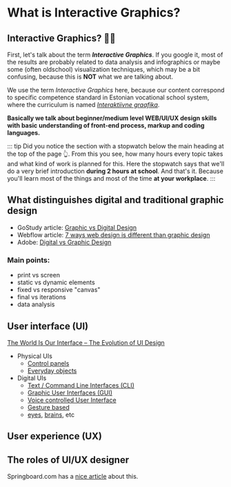 # What is Interactive Graphics?

<duration-snippet s="2" />


## Interactive Graphics? 🤷‍♀️

First, let's talk about the term ***Interactive Graphics***. If you google it, most of the results are probably related to data analysis and infographics or maybe some (often oldschool) visualization techniques, which may be a bit confusing, because this is **NOT** what we are talking about. 

We use the term *Interactive Graphics* here, because our content correspond to specific competence standard in Estonian vocational school system, where the curriculum is named [*Interaktiivne graafika*](https://www.kutseregister.ee/ctrl/en/Standardid/vaata/10719487).  

<div class="important">

**Basically we talk about beginner/medium level WEB/UI/UX design skills with basic understanding of front-end process, markup and coding languages.**

</div>

::: tip
Did you notice the section with a stopwatch below the main heading at the top of the page 👆. From this you see, how many hours every topic takes and what kind of work is planned for this. Here the stopwatch says that we'll do a very brief introduction **during 2 hours at school**. And that's it. Because you'll learn most of the things and most of the time **at your workplace**.
::: 








## What distinguishes digital and traditional graphic design

- GoStudy article: [Graphic vs Digital Design](https://www.gostudy.com.au/blog/graphic-design-vs-digital-design/)
- Webflow article: [7 ways web design is different than graphic design](https://webflow.com/blog/web-design-vs-graphic-design)
- Adobe: [Digital vs Graphic Design](https://xd.adobe.com/ideas/principles/web-design/digital-vs-graphic-design/)


<div class="important">
    
### Main points:
    
- print vs screen
- static vs dynamic elements
- fixed vs responsive "canvas"
- final vs iterations
- data analysis

</div>





## User interface (UI)



[The World Is Our Interface – The Evolution of UI Design](https://www.toptal.com/designers/ui/touch-the-world-is-our-interface)

- Physical UIs
    - [Control panels](https://control--panel.com/)
    - [Everyday objects](https://collection.sciencemuseumgroup.org.uk/search/objects/images/categories/domestic%20appliances)
- Digital UIs
    - [Text / Command Line Interfaces (CLI)](https://www.youtube.com/watch?v=4RPtJ9UyHS0)
    - [Graphic User Interfaces (GUI)](https://www.youtube.com/watch?v=XIGSJshYb90)
    - [Voice controlled User Interface](https://youtu.be/ZFXhvy01SE4?t=41)
    - [Gesture based](https://www.youtube.com/watch?v=T9ATJrZpvm0)
    - [eyes](https://www.youtube.com/watch?v=6s2Ug-eVpVc), [brains](https://www.youtube.com/watch?v=U_WxaDHNw6I), etc





## User experience (UX)








## The roles of UI/UX designer

Springboard.com has a [nice article](https://www.springboard.com/library/ui-ux-design/job-description/) about this.


